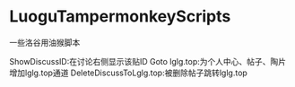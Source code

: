 # LuoguTampermonkeyScripts
一些洛谷用油猴脚本

ShowDiscussID:在讨论右侧显示该贴ID
Goto lglg.top:为个人中心、帖子、陶片增加lglg.top通道
DeleteDiscussToLglg.top:被删除帖子跳转lglg.top
